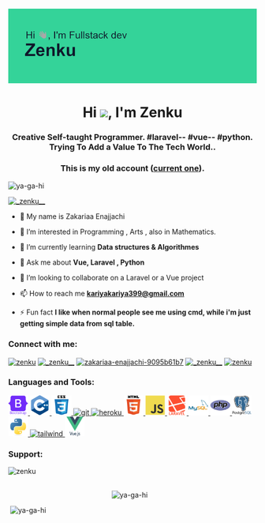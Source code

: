 [![Header](https://github.com/YA-GA-HI/YA-GA-HI/blob/main/header.png "Header")](https://some-url.dev/)

<h1 align="center">Hi <img src="https://raw.githubusercontent.com/MartinHeinz/MartinHeinz/master/wave.gif" width="30px">, I'm Zenku</h1>
<h3 align="center">Creative Self-taught Programmer. #laravel-- #vue-- #python. Trying To Add a Value To The Tech World..</h3>
<h3 align="center">This is my old account (<a href="https://github.com/YA-GA-HI/">current one</a>).</h3>

<p  align="left"> <img src="https://komarev.com/ghpvc/?username=ya-ga-hi&label=Profile%20views&color=0e75b6&style=flat" alt="ya-ga-hi" /> </p>

<p align="left"> <a href="https://twitter.com/_zenku__" target="blank"><img src="https://img.shields.io/twitter/follow/_zenku__?logo=twitter&style=for-the-badge" alt="_zenku__" /></a> </p>

- 👋 My name is Zakariaa Enajjachi

- 👀 I’m interested in Programming , Arts , also in Mathematics.

- 🌱 I’m currently learning **Data structures & Algorithmes**

- 💬 Ask me about **Vue, Laravel , Python**

- 💞️ I’m looking to collaborate on a Laravel or a Vue project

- 📫 How to reach me **kariyakariya399@gmail.com**

- ⚡ Fun fact **I like when normal people see me using cmd, while i'm just getting simple data from sql table.**

<h3 align="left">Connect with me:</h3>
<p align="left" >
<a href="https://codepen.io/zenku" target="blank"><img align="center" src="https://raw.githubusercontent.com/rahuldkjain/github-profile-readme-generator/master/src/images/icons/Social/codepen.svg" alt="zenku" height="30" width="40" /></a>
<a href="https://twitter.com/_zenku__" target="blank"><img align="center" src="https://raw.githubusercontent.com/rahuldkjain/github-profile-readme-generator/master/src/images/icons/Social/twitter.svg" alt="_zenku__" height="30" width="40" /></a>
<a href="https://linkedin.com/in/zakariaa-enajjachi-9095b61b7" target="blank"><img align="center" src="https://raw.githubusercontent.com/rahuldkjain/github-profile-readme-generator/master/src/images/icons/Social/linked-in-alt.svg" alt="zakariaa-enajjachi-9095b61b7" height="30" width="40" /></a>
<a href="https://instagram.com/_zenku__" target="blank"><img align="center" src="https://raw.githubusercontent.com/rahuldkjain/github-profile-readme-generator/master/src/images/icons/Social/instagram.svg" alt="_zenku__" height="30" width="40" /></a>
<a href="https://hashnode.com/@Zenku" target="blank"><img align="center" src="https://raw.githubusercontent.com/rahuldkjain/github-profile-readme-generator/master/src/images/icons/Social/hashnode.svg" alt="zenku" height="30" width="40" /></a>
</p>

<h3 align="left">Languages and Tools:</h3>
<p align="left"> <a href="https://getbootstrap.com" target="_blank" rel="noreferrer"> <img src="https://raw.githubusercontent.com/devicons/devicon/master/icons/bootstrap/bootstrap-plain-wordmark.svg" alt="bootstrap" width="40" height="40"/> </a> <a href="https://www.w3schools.com/cpp/" target="_blank" rel="noreferrer"> <img src="https://raw.githubusercontent.com/devicons/devicon/master/icons/cplusplus/cplusplus-original.svg" alt="cplusplus" width="40" height="40"/> </a> <a href="https://www.w3schools.com/css/" target="_blank" rel="noreferrer"> <img src="https://raw.githubusercontent.com/devicons/devicon/master/icons/css3/css3-original-wordmark.svg" alt="css3" width="40" height="40"/> </a> <a href="https://git-scm.com/" target="_blank" rel="noreferrer"> <img src="https://www.vectorlogo.zone/logos/git-scm/git-scm-icon.svg" alt="git" width="40" height="40"/> </a> <a href="https://heroku.com" target="_blank" rel="noreferrer"> <img src="https://www.vectorlogo.zone/logos/heroku/heroku-icon.svg" alt="heroku" width="40" height="40"/> </a> <a href="https://www.w3.org/html/" target="_blank" rel="noreferrer"> <img src="https://raw.githubusercontent.com/devicons/devicon/master/icons/html5/html5-original-wordmark.svg" alt="html5" width="40" height="40"/> </a> <a href="https://developer.mozilla.org/en-US/docs/Web/JavaScript" target="_blank" rel="noreferrer"> <img src="https://raw.githubusercontent.com/devicons/devicon/master/icons/javascript/javascript-original.svg" alt="javascript" width="40" height="40"/> </a> <a href="https://laravel.com/" target="_blank" rel="noreferrer"> <img src="https://raw.githubusercontent.com/devicons/devicon/master/icons/laravel/laravel-plain-wordmark.svg" alt="laravel" width="40" height="40"/> </a> <a href="https://www.mysql.com/" target="_blank" rel="noreferrer"> <img src="https://raw.githubusercontent.com/devicons/devicon/master/icons/mysql/mysql-original-wordmark.svg" alt="mysql" width="40" height="40"/> </a> <a href="https://www.php.net" target="_blank" rel="noreferrer"> <img src="https://raw.githubusercontent.com/devicons/devicon/master/icons/php/php-original.svg" alt="php" width="40" height="40"/> </a> <a href="https://www.postgresql.org" target="_blank" rel="noreferrer"> <img src="https://raw.githubusercontent.com/devicons/devicon/master/icons/postgresql/postgresql-original-wordmark.svg" alt="postgresql" width="40" height="40"/> </a> <a href="https://www.python.org" target="_blank" rel="noreferrer"> <img src="https://raw.githubusercontent.com/devicons/devicon/master/icons/python/python-original.svg" alt="python" width="40" height="40"/> </a> <a href="https://tailwindcss.com/" target="_blank" rel="noreferrer"> <img src="https://www.vectorlogo.zone/logos/tailwindcss/tailwindcss-icon.svg" alt="tailwind" width="40" height="40"/> </a> <a href="https://vuejs.org/" target="_blank" rel="noreferrer"> <img src="https://raw.githubusercontent.com/devicons/devicon/master/icons/vuejs/vuejs-original-wordmark.svg" alt="vuejs" width="40" height="40"/> </a> </p>

<h3 align="left">Support:</h3>
<p><a href="https://www.buymeacoffee.com/zenku"> <img align="left" src="https://cdn.buymeacoffee.com/buttons/v2/default-yellow.png" height="50" width="210" alt="zenku" /></a></p><br><br>

<p><img  src="https://github-readme-stats.vercel.app/api/top-langs?username=ya-ga-hi&show_icons=true&locale=en&layout=compact" alt="ya-ga-hi" /></p>

<p>&nbsp;<img  src="https://github-readme-stats.vercel.app/api?username=ya-ga-hi&show_icons=true&locale=en" alt="ya-ga-hi" /></p>

